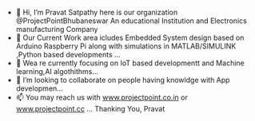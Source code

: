 - 👋 Hi, I’m Pravat Satpathy here is our organization @ProjectPointBhubaneswar An educational Institution and Electronics manufacturing Company
- 👀 Our Current Work area icludes Embedded System design based on Arduino Raspberry Pi along with simulations in MATLAB/SIMULINK ,Python based developments ...
- 🌱 Wea re currently focusing on IoT based developmentt and Machine learning,AI algothithms...
- 💞️ I’m looking to collaborate on people having knowldge with App developmen...
- 📫 You may reach us with www.projectpoint.co.in or www.projectpoint.cc  ...
Thanking You,
Pravat

